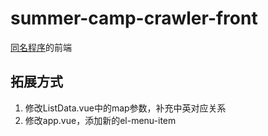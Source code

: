 # summer-camp-crawler-front
[同名程序](https://github.com/Tyrion517/summer-camp-crawler)的前端

## 拓展方式
1. 修改ListData.vue中的map参数，补充中英对应关系
2. 修改app.vue，添加新的el-menu-item